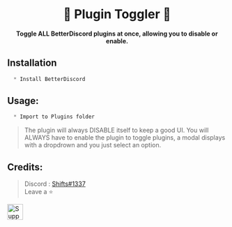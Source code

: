 <h1 align="center"> 🔌 Plugin Toggler 💾 </h1>

<p align='center'>
  <b>Toggle ALL BetterDiscord plugins at once, allowing you to disable or enable.</b><br>
</p>

## Installation
```js
  * Install BetterDiscord
```

##  Usage:
```css
  * Import to Plugins folder
```
> The plugin will always DISABLE itself to keep a good UI. You will ALWAYS have to enable the plugin to toggle plugins, a modal displays with a dropdrown and you just select an option.


##  Credits:
 > Discord : [Shifts#1337](https://discord.com/users/994717305542021244)
 > <br>Leave a ⭐

<a href='https://ko-fi.com/Y8Y1K0FQH' target='_blank'><img height='36' style='border:0px;height:36px;' src='https://storage.ko-fi.com/cdn/kofi3.png?v=3' border='0' alt='Support Me at ko-fi.com' /></a>
